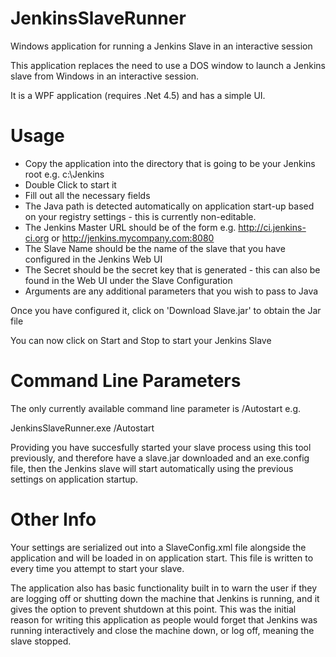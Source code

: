 # JenkinsSlaveRunner
Windows application for running a Jenkins Slave in an interactive session

This application replaces the need to use a DOS window to launch a Jenkins slave from Windows in an interactive session. 

It is a WPF application (requires .Net 4.5) and has a simple UI.

Usage
=====
* Copy the application into the directory that is going to be your Jenkins root e.g. c:\Jenkins
* Double Click to start it
* Fill out all the necessary fields
 * The Java path is detected automatically on application start-up based on your registry settings - this is currently non-editable.
 * The Jenkins Master URL should be of the form e.g. http://ci.jenkins-ci.org or http://jenkins.mycompany.com:8080
 * The Slave Name should be the name of the slave that you have configured in the Jenkins Web UI
 * The Secret should be the secret key that is generated - this can also be found in the Web UI under the Slave Configuration
 * Arguments are any additional parameters that you wish to pass to Java

Once you have configured it, click on 'Download Slave.jar' to obtain the Jar file

You can now click on Start and Stop to start your Jenkins Slave

Command Line Parameters
=======================
The only currently available command line parameter is /Autostart e.g. 

JenkinsSlaveRunner.exe /Autostart

Providing you have succesfully started your slave process using this tool previously, and therefore have a slave.jar downloaded and an exe.config file, then the Jenkins slave will start automatically using the previous settings on application startup.

Other Info
==========
Your settings are serialized out into a SlaveConfig.xml file alongside the application and will be loaded in on application start.
This file is written to every time you attempt to start your slave.

The application also has basic functionality built in to warn the user if they are logging off or shutting down the machine that Jenkins is running, and it gives the option to prevent shutdown at this point.
This was the initial reason for writing this application as people would forget that Jenkins was running interactively and close the machine down, or log off, meaning the slave stopped.

